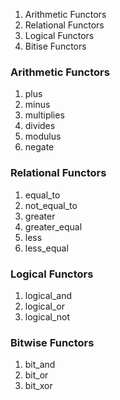 1. Arithmetic Functors
2. Relational Functors
3. Logical Functors
4. Bitise Functors

### Arithmetic Functors
1. plus
2. minus
3. multiplies
4. divides
5. modulus
6. negate

### Relational Functors
1. equal_to
2. not_equal_to
3. greater
4. greater_equal
5. less
6. less_equal

### Logical Functors

1. logical_and
2. logical_or
3. logical_not

### Bitwise Functors

1. bit_and
2. bit_or
3. bit_xor


